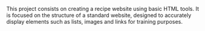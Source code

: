 This project consists on creating a recipe website using basic HTML tools. It is focused on the structure of a standard website, designed to accurately display elements such as lists, images and links for training purposes.
